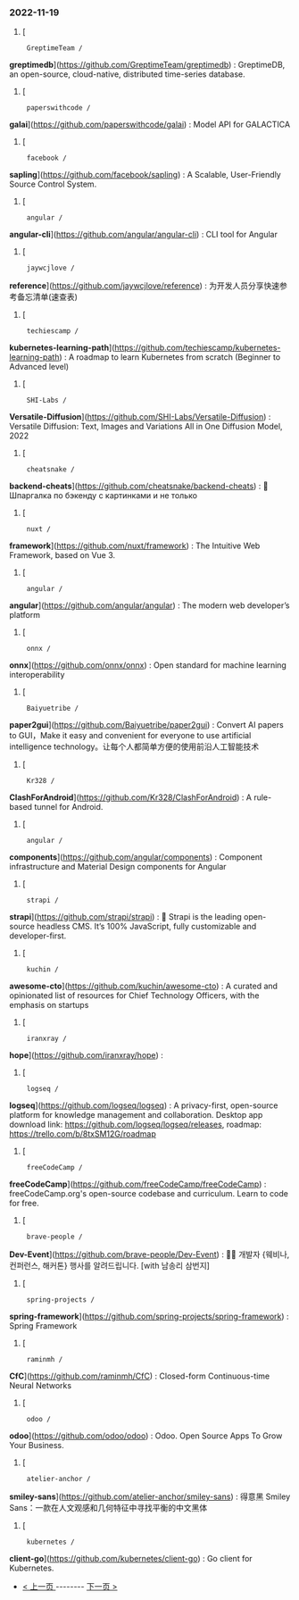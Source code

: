 ### 2022-11-19 
1. [
    

        GreptimeTeam /
**greptimedb**](https://github.com/GreptimeTeam/greptimedb) : GreptimeDB, an open-source, cloud-native, distributed time-series database.
1. [
    

        paperswithcode /
**galai**](https://github.com/paperswithcode/galai) : Model API for GALACTICA
1. [
    

        facebook /
**sapling**](https://github.com/facebook/sapling) : A Scalable, User-Friendly Source Control System.
1. [
    

        angular /
**angular-cli**](https://github.com/angular/angular-cli) : CLI tool for Angular
1. [
    

        jaywcjlove /
**reference**](https://github.com/jaywcjlove/reference) : 为开发人员分享快速参考备忘清单(速查表)
1. [
    

        techiescamp /
**kubernetes-learning-path**](https://github.com/techiescamp/kubernetes-learning-path) : A roadmap to learn Kubernetes from scratch (Beginner to Advanced level)
1. [
    

        SHI-Labs /
**Versatile-Diffusion**](https://github.com/SHI-Labs/Versatile-Diffusion) : Versatile Diffusion: Text, Images and Variations All in One Diffusion Model, 2022
1. [
    

        cheatsnake /
**backend-cheats**](https://github.com/cheatsnake/backend-cheats) : 🔰 Шпаргалка по бэкенду с картинками и не только
1. [
    

        nuxt /
**framework**](https://github.com/nuxt/framework) : The Intuitive Web Framework, based on Vue 3.
1. [
    

        angular /
**angular**](https://github.com/angular/angular) : The modern web developer’s platform
1. [
    

        onnx /
**onnx**](https://github.com/onnx/onnx) : Open standard for machine learning interoperability
1. [
    

        Baiyuetribe /
**paper2gui**](https://github.com/Baiyuetribe/paper2gui) : Convert AI papers to GUI，Make it easy and convenient for everyone to use artificial intelligence technology。让每个人都简单方便的使用前沿人工智能技术
1. [
    

        Kr328 /
**ClashForAndroid**](https://github.com/Kr328/ClashForAndroid) : A rule-based tunnel for Android.
1. [
    

        angular /
**components**](https://github.com/angular/components) : Component infrastructure and Material Design components for Angular
1. [
    

        strapi /
**strapi**](https://github.com/strapi/strapi) : 🚀 Strapi is the leading open-source headless CMS. It’s 100% JavaScript, fully customizable and developer-first.
1. [
    

        kuchin /
**awesome-cto**](https://github.com/kuchin/awesome-cto) : A curated and opinionated list of resources for Chief Technology Officers, with the emphasis on startups
1. [
    

        iranxray /
**hope**](https://github.com/iranxray/hope) : 
1. [
    

        logseq /
**logseq**](https://github.com/logseq/logseq) : A privacy-first, open-source platform for knowledge management and collaboration. Desktop app download link: https://github.com/logseq/logseq/releases, roadmap: https://trello.com/b/8txSM12G/roadmap
1. [
    

        freeCodeCamp /
**freeCodeCamp**](https://github.com/freeCodeCamp/freeCodeCamp) : freeCodeCamp.org's open-source codebase and curriculum. Learn to code for free.
1. [
    

        brave-people /
**Dev-Event**](https://github.com/brave-people/Dev-Event) : 🎉🎈 개발자 {웨비나, 컨퍼런스, 해커톤} 행사를 알려드립니다. [with 남송리 삼번지]
1. [
    

        spring-projects /
**spring-framework**](https://github.com/spring-projects/spring-framework) : Spring Framework
1. [
    

        raminmh /
**CfC**](https://github.com/raminmh/CfC) : Closed-form Continuous-time Neural Networks
1. [
    

        odoo /
**odoo**](https://github.com/odoo/odoo) : Odoo. Open Source Apps To Grow Your Business.
1. [
    

        atelier-anchor /
**smiley-sans**](https://github.com/atelier-anchor/smiley-sans) : 得意黑 Smiley Sans：一款在人文观感和几何特征中寻找平衡的中文黑体
1. [
    

        kubernetes /
**client-go**](https://github.com/kubernetes/client-go) : Go client for Kubernetes. 

- [ < 上一页 ](https://github.com/able8/github-trending-daily-record/blob/master/2022-11-18.md) -------- [ 下一页 > ](https://github.com/able8/github-trending-daily-record/blob/master/2022-11-20.md)
